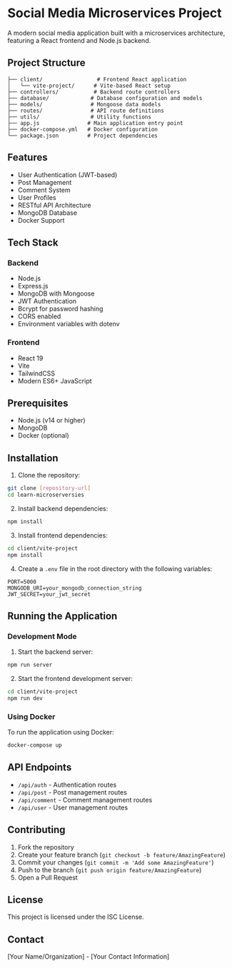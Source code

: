 # Social Media Microservices Project

A modern social media application built with a microservices architecture, featuring a React frontend and Node.js backend.

## Project Structure

```
├── client/                 # Frontend React application
│   └── vite-project/      # Vite-based React setup
├── controllers/           # Backend route controllers
├── database/             # Database configuration and models
├── models/               # Mongoose data models
├── routes/               # API route definitions
├── utils/                # Utility functions
├── app.js               # Main application entry point
├── docker-compose.yml   # Docker configuration
└── package.json         # Project dependencies
```

## Features

- User Authentication (JWT-based)
- Post Management
- Comment System
- User Profiles
- RESTful API Architecture
- MongoDB Database
- Docker Support

## Tech Stack

### Backend
- Node.js
- Express.js
- MongoDB with Mongoose
- JWT Authentication
- Bcrypt for password hashing
- CORS enabled
- Environment variables with dotenv

### Frontend
- React 19
- Vite
- TailwindCSS
- Modern ES6+ JavaScript

## Prerequisites

- Node.js (v14 or higher)
- MongoDB
- Docker (optional)

## Installation

1. Clone the repository:
```bash
git clone [repository-url]
cd learn-microserversies
```

2. Install backend dependencies:
```bash
npm install
```

3. Install frontend dependencies:
```bash
cd client/vite-project
npm install
```

4. Create a `.env` file in the root directory with the following variables:
```
PORT=5000
MONGODB_URI=your_mongodb_connection_string
JWT_SECRET=your_jwt_secret
```

## Running the Application

### Development Mode

1. Start the backend server:
```bash
npm run server
```

2. Start the frontend development server:
```bash
cd client/vite-project
npm run dev
```

### Using Docker

To run the application using Docker:

```bash
docker-compose up
```

## API Endpoints

- `/api/auth` - Authentication routes
- `/api/post` - Post management routes
- `/api/comment` - Comment management routes
- `/api/user` - User management routes

## Contributing

1. Fork the repository
2. Create your feature branch (`git checkout -b feature/AmazingFeature`)
3. Commit your changes (`git commit -m 'Add some AmazingFeature'`)
4. Push to the branch (`git push origin feature/AmazingFeature`)
5. Open a Pull Request

## License

This project is licensed under the ISC License.

## Contact

[Your Name/Organization] - [Your Contact Information] 